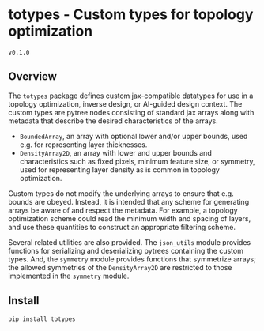 # totypes - Custom types for topology optimization
`v0.1.0`

## Overview

The `totypes` package defines custom jax-compatible datatypes for use in a topology optimization, inverse design, or AI-guided design context. The custom types are pytree nodes consisting of standard jax arrays along with metadata that describe the desired characteristics of the arrays.
- `BoundedArray`, an array with optional lower and/or upper bounds, used e.g. for representing layer thicknesses.
- `DensityArray2D`, an array with lower and upper bounds and characteristics such as fixed pixels, minimum feature size, or symmetry, used for representing layer density as is common in topology optimization.

Custom types do not modify the underlying arrays to ensure that e.g. bounds are obeyed. Instead, it is intended that any scheme for generating arrays be aware of and respect the metadata. For example, a topology optimization scheme could read the minimum width and spacing of layers, and use these quantities to construct an appropriate filtering scheme.

Several related utilities are also provided. The `json_utils` module provides functions for serializing and deserializing pytrees containing the custom types. And, the `symmetry` module provides functions that symmetrize arrays; the allowed symmetries of the `DensityArray2D` are restricted to those implemented in the `symmetry` module.

## Install

```
pip install totypes
```
